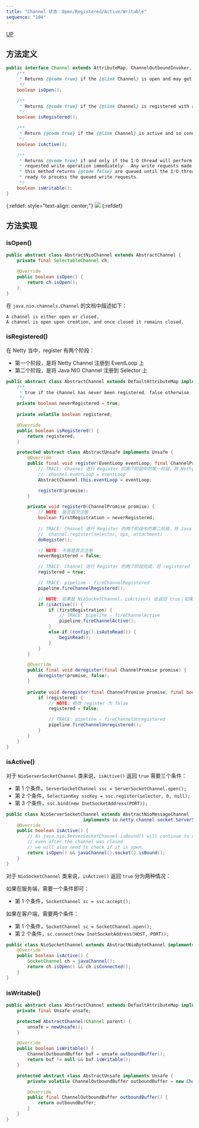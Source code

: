 ```yaml
---
title: "Channel 状态：Open/Registered/Active/Writable"
sequence: "104"
---
```


[UP](/netty.html)

## 方法定义

```java
public interface Channel extends AttributeMap, ChannelOutboundInvoker, Comparable<Channel> {
    /**
     * Returns {@code true} if the {@link Channel} is open and may get active later
     */
    boolean isOpen();

    /**
     * Returns {@code true} if the {@link Channel} is registered with an {@link EventLoop}.
     */
    boolean isRegistered();

    /**
     * Return {@code true} if the {@link Channel} is active and so connected.
     */
    boolean isActive();

    /**
     * Returns {@code true} if and only if the I/O thread will perform the
     * requested write operation immediately.  Any write requests made when
     * this method returns {@code false} are queued until the I/O thread is
     * ready to process the queued write requests.
     */
    boolean isWritable();
}
```

{:refdef: style="text-align: center;"}
![](/assets/images/netty/channel/netty-channel-state.svg)
{:refdef}


## 方法实现

### isOpen()

```java
public abstract class AbstractNioChannel extends AbstractChannel {
    private final SelectableChannel ch;

    @Override
    public boolean isOpen() {
        return ch.isOpen();
    }
}
```

在 `java.nio.channels.Channel` 的文档中描述如下：

```text
A channel is either open or closed.
A channel is open upon creation, and once closed it remains closed.
```

### isRegistered()

在 Netty 当中，register 有两个阶段：

- 第一个阶段，是将 Netty Channel 注册到 EventLoop 上
- 第二个阶段，是将 Java NIO Channel 注册到 Selector 上

```java
public abstract class AbstractChannel extends DefaultAttributeMap implements Channel {
    /**
     * true if the channel has never been registered, false otherwise
     */
    private boolean neverRegistered = true;
    
    private volatile boolean registered;

    @Override
    public boolean isRegistered() {
        return registered;
    }

    protected abstract class AbstractUnsafe implements Unsafe {
        @Override
        public final void register(EventLoop eventLoop, final ChannelPromise promise) {
            // TRACE: Channel 进行 Register 的两个阶段中的第一阶段，将 Netty Channel 注册到 EventLoop 上
            //  channel.eventLoop = eventLoop
            AbstractChannel.this.eventLoop = eventLoop;

            register0(promise);
        }

        private void register0(ChannelPromise promise) {
            // NOTE: 是否首次注册 
            boolean firstRegistration = neverRegistered;
            
            // TRACE: Channel 进行 Register 的两个阶段中的第二阶段，将 Java NIO Channel 注册到 Selector 上
            //  channel.register(selector, ops, attachment)
            doRegister();

            // NOTE: 不再是首次注册
            neverRegistered = false;

            // TRACE: Channel 进行 Register 的两个阶段完成，将 registered 设置为 true
            registered = true;

            // TRACE: pipeline - fireChannelRegistered
            pipeline.fireChannelRegistered();

            // NOTE: 如果是 NioSocketChannel，isActive() 会返回 true；如果是 NioServerSocketChannel，则返回 false。
            if (isActive()) {
                if (firstRegistration) {
                    // TRACE: pipeline - fireChannelActive
                    pipeline.fireChannelActive();
                }
                else if (config().isAutoRead()) {
                    beginRead();
                }
            }
        }

        @Override
        public final void deregister(final ChannelPromise promise) {
            deregister(promise, false);
        }
        
        private void deregister(final ChannelPromise promise, final boolean fireChannelInactive) {
            if (registered) {
                // NOTE: 修改 register 为 false
                registered = false;

                // TRACE: pipeline - fireChannelUnregistered
                pipeline.fireChannelUnregistered();
            }
        }
    }
}
```

### isActive()

对于 `NioServerSocketChannel` 类来说，`isActive()` 返回 `true` 需要三个条件：

- 第 1 个条件，`ServerSocketChannel ssc = ServerSocketChannel.open();`
- 第 2 个条件，`SelectionKey sscKey = ssc.register(selector, 0, null);`
- 第 3 个条件，`ssc.bind(new InetSocketAddress(PORT));`

```java
public class NioServerSocketChannel extends AbstractNioMessageChannel
                             implements io.netty.channel.socket.ServerSocketChannel {
    @Override
    public boolean isActive() {
        // As java.nio.ServerSocketChannel.isBound() will continue to return true
        // even after the channel was closed
        // we will also need to check if it is open.
        return isOpen() && javaChannel().socket().isBound();
    }
}
```

对于 `NioSocketChannel` 类来说，`isActive()` 返回 `true` 分为两种情况：

如果在服务端，需要一个条件即可：

- 第 1 个条件，`SocketChannel sc = ssc.accept();`

如果在客户端，需要两个条件：

- 第 1 个条件，`SocketChannel sc = SocketChannel.open();`
- 第 2 个条件，`sc.connect(new InetSocketAddress(HOST, PORT));`

```java
public class NioSocketChannel extends AbstractNioByteChannel implements io.netty.channel.socket.SocketChannel {
    @Override
    public boolean isActive() {
        SocketChannel ch = javaChannel();
        return ch.isOpen() && ch.isConnected();
    }
}
```

### isWritable()

```java
public abstract class AbstractChannel extends DefaultAttributeMap implements Channel {
    private final Unsafe unsafe;

    protected AbstractChannel(Channel parent) {
        unsafe = newUnsafe();
    }

    @Override
    public boolean isWritable() {
        ChannelOutboundBuffer buf = unsafe.outboundBuffer();
        return buf != null && buf.isWritable();
    }

    protected abstract class AbstractUnsafe implements Unsafe {
        private volatile ChannelOutboundBuffer outboundBuffer = new ChannelOutboundBuffer(AbstractChannel.this);

        @Override
        public final ChannelOutboundBuffer outboundBuffer() {
            return outboundBuffer;
        }
    }
}
```
